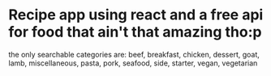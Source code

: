 # Recipe app using react and a free api for food that ain't that amazing tho:p
the only searchable categories are: beef, breakfast, chicken, dessert, goat, lamb, miscellaneous, pasta, pork, seafood, side, starter, vegan, vegetarian
